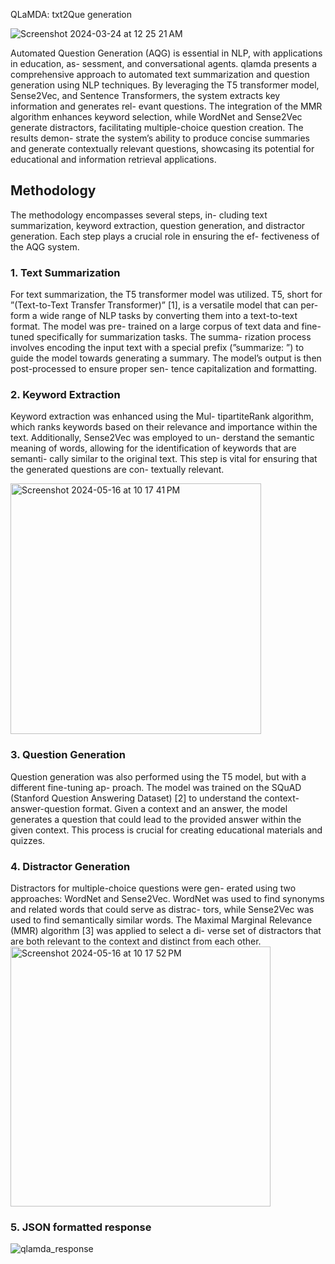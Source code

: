 QLaMDA: txt2Que generation

![Screenshot 2024-03-24 at 12 25 21 AM](https://github.com/ArchishmanSengupta/QLaMDA/assets/71402528/9a6026ff-d1d0-4cea-8504-a20a7da02ad8)

Automated Question Generation (AQG) is essential in NLP, with applications in education, as- sessment, and conversational agents. qlamda presents a comprehensive approach to automated text summarization and question generation using NLP techniques. By leveraging the T5 transformer model, Sense2Vec, and Sentence Transformers, the system extracts key information and generates rel- evant questions. The integration of the MMR algorithm enhances keyword selection, while WordNet and Sense2Vec generate distractors, facilitating multiple-choice question creation. The results demon- strate the system’s ability to produce concise summaries and generate contextually relevant questions, showcasing its potential for educational and information retrieval applications.

## Methodology
The methodology encompasses several steps, in- cluding text summarization, keyword extraction, question generation, and distractor generation. Each step plays a crucial role in ensuring the ef- fectiveness of the AQG system.

### 1. Text Summarization
For text summarization, the T5 transformer model was utilized. T5, short for ”(Text-to-Text Transfer Transformer)” [1], is a versatile model that can per- form a wide range of NLP tasks by converting them into a text-to-text format. The model was pre- trained on a large corpus of text data and fine-tuned specifically for summarization tasks. The summa- rization process involves encoding the input text with a special prefix (”summarize: ”) to guide the model towards generating a summary. The model’s output is then post-processed to ensure proper sen- tence capitalization and formatting.

### 2. Keyword Extraction
Keyword extraction was enhanced using the Mul- tipartiteRank algorithm, which ranks keywords based on their relevance and importance within the text. Additionally, Sense2Vec was employed to un- derstand the semantic meaning of words, allowing for the identification of keywords that are semanti- cally similar to the original text. This step is vital for ensuring that the generated questions are con- textually relevant.

<!-- [![\\ S(c_i) = (1 - \lambda) + \lambda \cdot \sum_{c_j \in \text{pred}(c_i)} \frac{w_{ij} \cdot S(c_j)}{\sum_{c_k \in \text{succ}(c_j)} w_{jk}}](https://latex.codecogs.com/svg.latex?%5C%5C%20S(c_i)%20%3D%20(1%20-%20%5Clambda)%20%2B%20%5Clambda%20%5Ccdot%20%5Csum_%7Bc_j%20%5Cin%20%5Ctext%7Bpred%7D(c_i)%7D%20%5Cfrac%7Bw_%7Bij%7D%20%5Ccdot%20S(c_j)%7D%7B%5Csum_%7Bc_k%20%5Cin%20%5Ctext%7Bsucc%7D(c_j)%7D%20w_%7Bjk%7D%7D)](#_) -->

<img width="401" alt="Screenshot 2024-05-16 at 10 17 41 PM" src="https://github.com/ArchishmanSengupta/qlamda/assets/71402528/792901b9-90c0-44c0-857c-28a4610d650c">


### 3. Question Generation
Question generation was also performed using the T5 model, but with a different fine-tuning ap- proach. The model was trained on the SQuAD (Stanford Question Answering Dataset) [2] to understand the context-answer-question format. Given a context and an answer, the model generates a question that could lead to the provided answer within the given context. This process is crucial for creating educational materials and quizzes.

### 4. Distractor Generation
Distractors for multiple-choice questions were gen- erated using two approaches: WordNet and Sense2Vec. WordNet was used to find synonyms and related words that could serve as distrac- tors, while Sense2Vec was used to find semantically similar words. The Maximal Marginal Relevance (MMR) algorithm [3] was applied to select a di- verse set of distractors that are both relevant to the context and distinct from each other.
<img width="416" alt="Screenshot 2024-05-16 at 10 17 52 PM" src="https://github.com/ArchishmanSengupta/qlamda/assets/71402528/2a8edef6-4c31-4370-a39b-fd7cad08b1bd">

### 5. JSON formatted response

![qlamda_response](https://github.com/ArchishmanSengupta/qlamda/assets/71402528/0f9f93f5-0d9a-4470-8bc7-c416aee07f2e)
